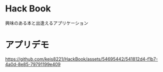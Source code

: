 # Hack Book
興味のある本と出逢えるアプリケーション

# アプリデモ
https://github.com/keis8221/HackBook/assets/54695442/541812d4-f1b7-4a0d-8e85-79791199e409

